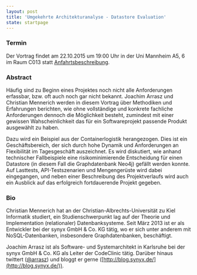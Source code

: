 ```yaml
---
layout: post
title: 'Umgekehrte Architekturanalyse - Datastore Evaluation'
state: startpage
---
```


### Termin

Der Vortrag findet am 22.10.2015 um 19:00 Uhr in der Uni Mannheim A5, 6 im Raum C013 statt [Anfahrtsbeschreibung](/getting-there).

### Abstract

Häufig sind zu Beginn eines Projektes noch nicht alle Anforderungen
erfassbar, bzw. oft auch noch gar nicht bekannt. Joachim Arrasz und
Christian Mennerich werden in diesem Vortrag über Methodiken und
Erfahrungen berichten, wie ohne vollständige und konkrete fachliche
Anforderungen dennoch die Möglichkeit besteht, zumindest mit einer
gewissen Wahscheinlichkeit das für ein Softwareprojekt passende Produkt
ausgewählt zu haben.

Dazu wird ein Beispiel aus der Containerlogistik herangezogen. Dies ist
ein Geschäftsbereich, der sich durch hohe Dynamik und Anforderungen an
Flexibilität im Tagesgeschäft auszeichnet. Es wird diskutiert, wie
anhand technischer Fallbeispiele eine risikominimierende Entscheidung
für einen Datastore (in diesem Fall die Graphdatenbank Neo4j) gefällt
werden konnte. Auf Lasttests, API-Testszenarien und Mengengerüste wird
dabei eingegangen, und neben einer Beschreibung des Projektverlaufs wird
auch ein Ausblick auf das erfolgreich fortdauerende Projekt gegeben.

### Bio

Christian Mennerich hat an der Christian-Albrechts-Universität zu Kiel
Informatik studiert, ein Studienschwerpunkt lag auf der Theorie und
Implementation (relationaler) Datenbanksysteme. Seit März 2013 ist er
als Entwickler bei der synyx GmbH & Co. KG tätig, wo er sich unter
anderem mit NoSQL-Datenbanken, insbesondere Graphdatenbanken, beschäftigt.

Joachim Arrasz ist als Software- und Systemarchitekt in Karlsruhe bei
der synyx GmbH & Co. KG als Leiter der CodeClinic tätig. Darüber hinaus
twittert ([@arrasz](https://twitter.com/arrasz)) und bloggt er gerne ([http://blog.synyx.de/](http://blog.synyx.de/)).


